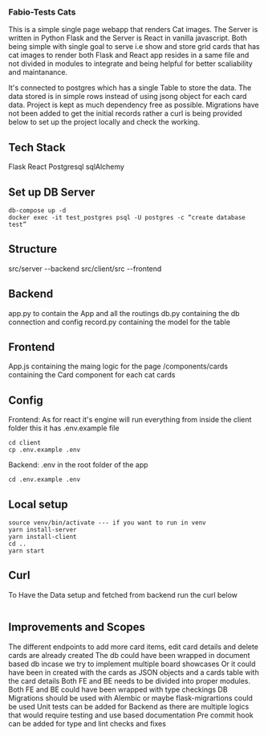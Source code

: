 ### Fabio-Tests Cats

This is a simple single page webapp that renders Cat images. The Server is written in Python Flask and the Server is React in vanilla javascript. Both being simple with single goal to serve i.e show and store grid cards that has cat images to render both Flask and React app resides in a same file and not divided in modules to integrate and being helpful for better scaliability and maintanance.

It's connected to postgres which has a single Table to store the data. The data stored is in simple rows instead of using jsong object for each card data. Project is kept as much dependency free as possible. Migrations have not been added to get the initial records rather a curl is being provided below to set up the project locally and check the working.

## Tech Stack
Flask
React
Postgresql
sqlAlchemy

## Set up DB Server
```
db-compose up -d
docker exec -it test_postgres psql -U postgres -c “create database test”
```

## Structure
src/server  --backend
src/client/src  --frontend

## Backend
app.py to contain the App and all the routings
db.py containing the db connection and config
record.py containing the model for the table

## Frontend
App.js containing the maing logic for the page
/components/cards containing the Card component for each cat cards

## Config
Frontend: As for react it's engine will run everything from inside the client folder this it has .env.example file
```
cd client
cp .env.example .env
```

Backend: .env in the root folder of the app
```
cd .env.example .env
```

## Local setup
```
source venv/bin/activate --- if you want to run in venv
yarn install-server
yarn install-client
cd ..
yarn start
```

## Curl
To Have the Data setup and fetched from backend run the curl below
```
```

## Improvements and Scopes
The different endpoints to add more card items, edit card details and delete cards are already created
The db could have been wrapped in document based db incase we try to implement multiple board showcases
Or it could have been in created with the cards as JSON objects and a cards table with the card details
Both FE and BE needs to be divided into proper modules.
Both FE and BE could have been wrapped with type checkings
DB Migrations should be used with Alembic or maybe flask-migrartions could be used
Unit tests can be added for Backend as there are multiple logics that would require testing and use based documentation
Pre commit hook can be added for type and lint checks and fixes
